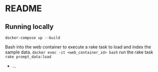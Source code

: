 # README

## Running locally
 ``docker-compose up --build``

Bash into the web container to execute a rake task to load and index the sample data.
``docker exec -it <web_container_id> bash``
run the rake task
``rake prompt_data:load``
* ...
